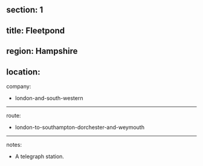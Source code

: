 ﻿section: 1
----
title: Fleetpond
----
region: Hampshire
----
location:
----
company:
- london-and-south-western
----
route:
- london-to-southampton-dorchester-and-weymouth
----
notes:
- A telegraph station.
